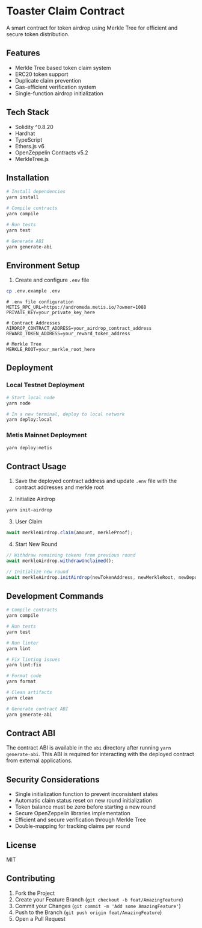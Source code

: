 # Toaster Claim Contract

A smart contract for token airdrop using Merkle Tree for efficient and secure token distribution.

## Features

- Merkle Tree based token claim system
- ERC20 token support
- Duplicate claim prevention
- Gas-efficient verification system
- Single-function airdrop initialization

## Tech Stack

- Solidity ^0.8.20
- Hardhat
- TypeScript
- Ethers.js v6
- OpenZeppelin Contracts v5.2
- MerkleTree.js

## Installation

```bash
# Install dependencies
yarn install

# Compile contracts
yarn compile

# Run tests
yarn test

# Generate ABI
yarn generate-abi
```

## Environment Setup

1. Create and configure `.env` file

```bash
cp .env.example .env
```

```env
# .env file configuration
METIS_RPC_URL=https://andromeda.metis.io/?owner=1088
PRIVATE_KEY=your_private_key_here

# Contract Addresses
AIRDROP_CONTRACT_ADDRESS=your_airdrop_contract_address
REWARD_TOKEN_ADDRESS=your_reward_token_address

# Merkle Tree
MERKLE_ROOT=your_merkle_root_here
```

## Deployment

### Local Testnet Deployment

```bash
# Start local node
yarn node

# In a new terminal, deploy to local network
yarn deploy:local
```

### Metis Mainnet Deployment

```bash
yarn deploy:metis
```

## Contract Usage

1. Save the deployed contract address and update `.env` file with the contract addresses and merkle root

2. Initialize Airdrop

```bash
yarn init-airdrop
```

3. User Claim

```typescript
await merkleAirdrop.claim(amount, merkleProof);
```

4. Start New Round

```typescript
// Withdraw remaining tokens from previous round
await merkleAirdrop.withdrawUnclaimed();

// Initialize new round
await merkleAirdrop.initAirdrop(newTokenAddress, newMerkleRoot, newDepositAmount);
```

## Development Commands

```bash
# Compile contracts
yarn compile

# Run tests
yarn test

# Run linter
yarn lint

# Fix linting issues
yarn lint:fix

# Format code
yarn format

# Clean artifacts
yarn clean

# Generate contract ABI
yarn generate-abi
```

## Contract ABI

The contract ABI is available in the `abi` directory after running `yarn generate-abi`. This ABI is required for interacting with the deployed contract from external applications.

## Security Considerations

- Single initialization function to prevent inconsistent states
- Automatic claim status reset on new round initialization
- Token balance must be zero before starting a new round
- Secure OpenZeppelin libraries implementation
- Efficient and secure verification through Merkle Tree
- Double-mapping for tracking claims per round

## License

MIT

## Contributing

1. Fork the Project
2. Create your Feature Branch (`git checkout -b feat/AmazingFeature`)
3. Commit your Changes (`git commit -m 'Add some AmazingFeature'`)
4. Push to the Branch (`git push origin feat/AmazingFeature`)
5. Open a Pull Request
